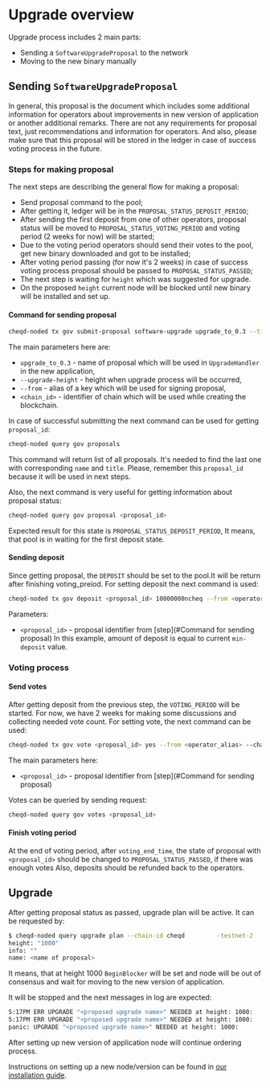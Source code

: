 # Upgrade overview

Upgrade process includes 2 main parts:

- Sending a `SoftwareUpgradeProposal` to the network
- Moving to the new binary manually

## Sending `SoftwareUpgradeProposal`

In general, this proposal is the document which includes some additional information for operators about improvements in new version of application or another additional remarks.
There are not any requirements for proposal text, just recommendations and information for operators. And also, please make sure that this proposal will be stored in the ledger in case of success voting process in the future.

### Steps for making proposal

The next steps are describing the general flow for making a proposal:

- Send proposal command to the pool;
- After getting it, ledger will be in the `PROPOSAL_STATUS_DEPOSIT_PERIOD`;
- After sending the first deposit from one of other operators, proposal status will be moved to `PROPOSAL_STATUS_VOTING_PERIOD` and voting period (2 weeks for now) will be started;
- Due to the voting period operators should send their votes to the pool, get new binary downloaded and got to be installed;
- After voting period passing (for now it's 2 weeks) in case of success voting process proposal should be passed to `PROPOSAL_STATUS_PASSED`;
- The next step is waiting for `height` which was suggested for upgrade.
- On the proposed `height` current node will be blocked until new binary will be installed and set up.

#### Command for sending proposal

```bash
cheqd-noded tx gov submit-proposal software-upgrade upgrade_to_0.3 --title "Upgrade to 0.3 version" --description "This proposal is about new version of our application." --upgrade-height <upgrade height> --from <operator alias> --chain-id <chain_id>
```

The main parameters here are:

- `upgrade_to_0.3` - name of proposal which will be used in `UpgradeHandler` in the new application,
- `--upgrade-height` - height when upgrade process will be occurred,
- `--from` - alias of a key which will be used for signing proposal,
- `<chain_id>` - identifier of chain which will be used while creating the blockchain.

In case of successful submitting  the next command can be used for getting `proposal_id`:

```bash
cheqd-noded query gov proposals
```

This command will return list of all proposals. It's needed to find the last one with corresponding `name` and `title`.
Please, remember this `proposal_id` because it will be used in next steps.

Also, the next command is very useful for getting information about proposal status:

```bash
cheqd-noded query gov proposal <proposal_id>
```

Expected result for this state is `PROPOSAL_STATUS_DEPOSIT_PERIOD`, It means, that pool is in waiting for the first deposit state.

#### Sending deposit

Since getting proposal, the `DEPOSIT` should be set to the pool.It will be return after finishing voting_preiod.
For setting deposit the next command is used:

```bash
cheqd-noded tx gov deposit <proposal_id> 10000000ncheq --from <operator_alias> --chain-id <chain_id>
```

Parameters:

- `<proposal_id>` - proposal identifier from [step](#Command for sending proposal)
  In this example, amount of deposit is equal to current `min-deposit` value.

### Voting process

#### Send votes

After getting deposit from the previous step, the `VOTING_PERIOD` will be started. For now, we have 2 weeks for making some discussions and collecting needed vote count.
For setting vote, the next command can be used:

```bash
cheqd-noded tx gov vote <proposal_id> yes --from <operator_alias> --chain-id <chain_id>
```

The main parameters here:

- `<proposal_id>` - proposal identifier from [step](#Command for sending proposal)

Votes can be queried by sending request:

```bash
cheqd-noded query gov votes <proposal_id>
```

#### Finish voting period

At the end of voting period, after `voting_end_time`, the state of proposal with `<proposal_id>` should be changed to `PROPOSAL_STATUS_PASSED`, if there was enough votes
Also, deposits should be refunded back to the operators.

## Upgrade

After getting proposal status as passed, upgrade plan will be active. It can be requested by:

```bash
$ cheqd-noded query upgrade plan --chain-id cheqd         -testnet-2                                                   0 [19:06:50]
height: "1000"
info: ""
name: <name of proposal>
```

It means, that at height 1000 `BeginBlocker` will be set and node will be out of consensus and wait for moving to the new version of application.

It will be stopped and the next messages in log are expected:

```bash
5:17PM ERR UPGRADE "<proposed upgrade name>" NEEDED at height: 1000:
5:17PM ERR UPGRADE "<proposed upgrade name>" NEEDED at height: 1000:
panic: UPGRADE "<proposed upgrade name>" NEEDED at height: 1000:
```

After setting up new version of application node will continue ordering process.

Instructions on setting up a new node/version can be found in [our installation guide](../setup-and-configure/README.md).
